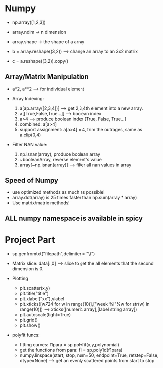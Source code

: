 
# Numpy

* np.array([1,2,3])
* array.ndim -> n dimension
* array.shape -> the shape of a array

* b = array.reshape((3,2)) --> change an array to an 3x2 matrix
* c = a.reshape((3,2)).copy()

## Array/Matrix Manipulation
* a*2, a**2 --> for individual element
* Array Indexing: 
  1. a[ap.array([2,3,4])] --> get 2,3,4th element into a new array.
  2. a[[True,False,True...]] --> boolean index
  3. a>4 --> produce boolean index [True, False, True...]
  4. combined: a[a>4]
  5. support assignment: a[a>4] = 4, trim the outrages, same as a.clip(0,4)


* Filter NAN value:
  1. np.isnan(array), produce boolean array
  2. ~booleanArray, reverse element's value
  3. array[~np.isnan(array)] --> filter all nan values in array
  
## Speed of Numpy
* use optimized methods as much as possible!
* array.dot(array) is 25 times faster than np.sum(array * array)
* Use matrix/matrix methods!

## ALL numpy namespace is available in spicy

# Project Part

* sp.genfromtxt("filepath",delimiter = "\t")
* Matrix slice: data[:,0] --> slice to get the all elements that the second dimension is 0.
* Plotting
  * plt.scatter(x,y)
  * plt.title("title")
  * plt.xlabel("xx"),ylabel
  * plt.xticks([w*7*24 for w in range(10)],["week %i"%w for str(w) in range(10)]) --> xticks([numeric array],[label string array])
  * plt.autoscale(tight=True)
  * plt.grid()
  * plt.show()

* polyfit funcs:
  * fitting curves: f1para = sp.polyfit(x,y,polynomial)
  * get the functions from para: f1 = sp.poly1d(f1para)
  * numpy.linspace(start, stop, num=50, endpoint=True, retstep=False, dtype=None) --> get an evenly scattered points from start to stop


